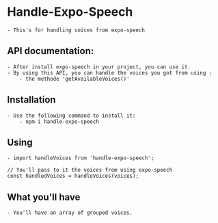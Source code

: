 # Handle-Expo-Speech

    - This's for handling voices from expo-speech

## API documentation:

    - After install expo-speech in your project, you can use it.
    - By using this API, you can handle the voices you got from using :
        - the methode 'getAvailableVoices()'

## Installation

    - Use the following command to install it:
        - npm i handle-expo-speech

## Using

    - import handleVoices from 'handle-expo-speech';

    // You'll pass to it the voices from using expo-speech
    const handledVoices = handleVoices(voices);

## What you'll have

    - You'll have an array of grouped voices.
